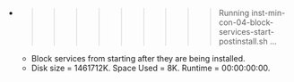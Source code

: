 * >>>>>>>>> Running inst-min-con-04-block-services-start-postinstall.sh ...
  * Block services from starting after they are being installed.
  * Disk size = 1461712K. Space Used = 8K. Runtime = 00:00:00:00.
